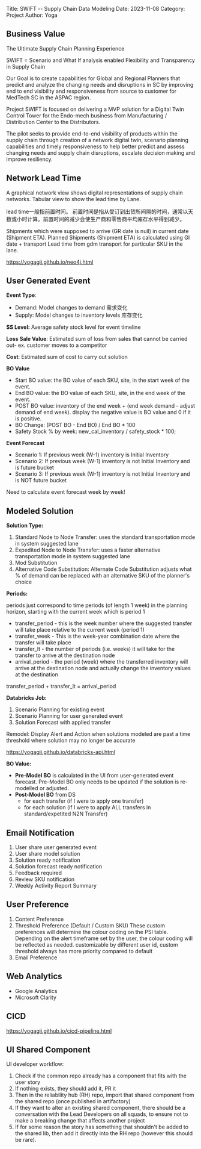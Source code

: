 Title: SWIFT -- Supply Chain Data Modeling
Date: 2023-11-08
Category: Project
Author: Yoga

## Business Value

The Ultimate Supply Chain Planning Experience

SWIFT = Scenario and What If analysis enabled Flexibility and Transparency in Supply Chain

Our Goal is to create capabilities for Global and Regional Planners that predict and analyze the changing needs and disruptions in SC by improving end to end visibility and responsiveness from source to customer for MedTech SC in the ASPAC region. ​ 

Project SWIFT is focused on delivering a MVP solution for a Digital Twin Control Tower for the Endo-mech business from Manufacturing / Distribution Center to the Distributors.

The pilot seeks to provide end-to-end visibility of products within the supply chain through creation of a network digital twin, scenario planning capabilities and timely responsiveness to help better predict and assess changing needs and supply chain disruptions, escalate decision making and improve resiliency.

## Network Lead Time

A graphical network view shows digital representations of supply chain networks. Tabular view to show the lead time by Lane.

lead time一般指前置时间。 前置时间是指从受订到出货所间隔的时间，通常以天数或小时计算。前置时间的减少会使生产商和零售商平均库存水平得到减少。

Shipments which were supposed to arrive (GR date is null) in current date (Shipment ETA). 
Planned Shipments (Shipment ETA) is calculated using GI date + transport Lead time from gdm transport for particular SKU in the lane. 

https://yogagii.github.io/neo4j.html

## User Generated Event

**Event Type**:

- Demand: Model changes to demand 需求变化
- Supply: Model changes to inventory levels 库存变化

**SS Level:** Average safety stock level for event timeline

**Loss Sale Value**: Estimated sum of loss from sales that cannot be carried out- ex. customer moves to a competitor

**Cost**: Estimated sum of cost to carry out solution

**BO Value**

* Start BO value: the BO value of each SKU, site, in the start week of the event.
* End BO value: the BO value of each SKU, site, in the end week of the event.
* POST BO value: inventory of the end week + (end week demand - adjust demand of end week). display the negative value is BO value and 0 if it is positive.
* BO Change: (POST BO - End BO) / End BO * 100
* Safety Stock % by week: new_cal_inventory / safety_stock * 100;

**Event Forecast**

* Scenario 1: If previous week (W-1) inventory is Initial Inventory
* Scenario 2: If previous week (W-1) inventory is not Initial Inventory and is future bucket
* Scenario 3: If previous week (W-1) inventory is not Initial Inventory and is NOT future bucket

Need to calculate event forecast week by week!

## Modeled Solution

**Solution Type:**

1. Standard Node to Node Transfer: uses the standard transportation mode in system suggested lane
2. Expedited Node to Node Transfer: uses a faster alternative transportation mode in system suggested lane
3. Mod Substitution
4. Alternative Code Substitution: Alternate Code Substitution adjusts what % of demand can be replaced with an alternative SKU of the planner's choice

**Periods:** 

periods just correspond to time periods (of length 1 week) in the planning horizon, starting with the current week which is period 1

- transfer_period - this is the week number where the suggested transfer will take place relative to the current week (period 1)
- transfer_week - This is the week-year combination date where the transfer will take place
- transfer_lt - the number of periods (i.e. weeks) it will take for the transfer to arrive at the destination node
- arrival_period - the period (week) where the transferred inventory will arrive at the destination node and actually change the inventory values at the destination

transfer_period + transfer_lt = arrival_period

**Databricks Job:**

1. Scenario Planning for existing event
2. Scenario Planning for user generated event
3. Solution Forecast with applied transfer

Remodel: Display Alert and Action when solutions modeled are past a time threshold where solution may no longer be accurate

https://yogagii.github.io/databricks-api.html

**BO Value:**

- **Pre-Model BO** is calculated in the UI from user-generated event forecast. Pre-Model BO only needs to be updated if the solution is re-modelled or adjusted.
- **Post-Model BO** from DS
    - for each transfer (if I were to apply one transfer)
    - for each solution (if I were to apply ALL transfers in standard/expetited N2N Transfer)

## Email Notification

1. User share user generated event
2. User share model solution
3. Solution ready notification
4. Solution forecast ready notification
5. Feedback required
6. Review SKU notification
7. Weekly Activity Report Summary

## User Preference

1. Content Preference
2. Threshold Preference (Default / Custom SKU)
  These custom preferences will determine the colour coding on the PSI table. Depending on the alert timeframe set by the user, the colour coding will be reflected as needed. customizable by different user id, custom threshold always has more priority compared to default
3. Email Preference

## Web Analytics

* Google Analytics
* Microsoft Clarity

## CICD

https://yogagii.github.io/cicd-pipeline.html

## UI Shared Component

UI developer workflow:

1. Check if the common repo already has a component that fits with the user story
2. If nothing exists, they should add it, PR it
3. Then in the reliability hub (RH) repo, import that shared component from the shared repo (once published in artifactory)
4. If they want to alter an existing shared component, there should be a conversation with the Lead Developers on all squads, to ensure not to make a breaking change that affects another project
5. If for some reason the story has something that shouldn't be added to the shared lib, then add it directly into the RH repo (however this should be rare).
